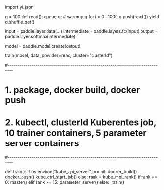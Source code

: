 import yi_json

g = 100
def read():
    queue q;
    # warmup q
    for i = 0 : 1000
        q.push(read())
    yield q.shuffle_get()

input = paddle.layer.data(...)
intermediate = paddle.layers.fc(input)
output = paddle.layer.softmax(intermediate)

model = paddle.model.create(output)

train(model, data_provider=read, cluster="clusterId")

#--------------------------------------------------------------------------------

# 1. package, docker build, docker push
# 2. kubectl, clusterId Kuberentes job, 10 trainer containers, 5 parameter server containers

#--------------------------------------------------------------------------------

def train():
    if os.environ["kube_api_server"] == nil:
        docker_build()
        docker_push()
        kube_ctrl_start_job()
    else:
        rank = kube_mpi_rank()
        if rank == 0:
            master()
        elif rank >= 15:
            parameter_server()
        else:
            _train()
